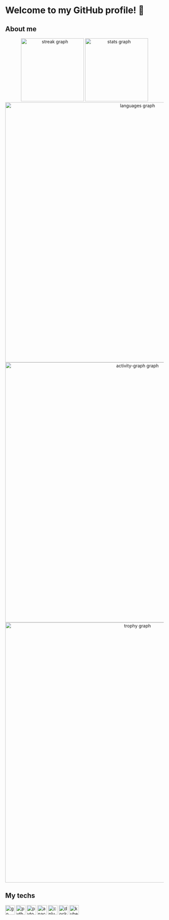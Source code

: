 # Welcome to my GitHub profile! 🎉

## About me

<div align="center">
  <img src="https://streak-stats.demolab.com?user=liuzhaoze&locale=en&mode=weekly&theme=blueberry&hide_border=false&border_radius=5" height="200" alt="streak graph"  />
  <img src="https://github-readme-stats.vercel.app/api?username=liuzhaoze&hide_title=false&hide_rank=true&show_icons=true&include_all_commits=true&count_private=true&disable_animations=false&theme=blueberry&locale=en&hide_border=false" height="200" alt="stats graph"  />
  <img src="https://github-readme-stats.vercel.app/api/top-langs?username=liuzhaoze&locale=en&hide_title=false&layout=compact&card_width=800&langs_count=6&theme=blueberry&hide_border=false" width="825" alt="languages graph"  />
  <img src="https://github-readme-activity-graph.vercel.app/graph?username=liuzhaoze&theme=noctis-minimus&bg_color=242938&color=7497e2&line=26ae85&point=82aaff&radius=10&area=true&hide_title=false&hide_border=false&custom_title=Contribution%20Graph" width="825" alt="activity-graph graph"  />
  <img src="https://github-profile-trophy.vercel.app?username=liuzhaoze&theme=tokyonight&column=9&no-bg=false&margin-w=5&margin-h=5&no-frame=false" width="825" alt="trophy graph"  />
</div>

## My techs

<div align="left">
  <img src="https://img.shields.io/badge/Go-00ADD8?logo=go&logoColor=white&style=for-the-badge" height="30" alt="go logo"  />
  <img src="https://img.shields.io/badge/Python-3776AB?logo=python&logoColor=white&style=for-the-badge" height="30" alt="python logo"  />
  <img src="https://img.shields.io/badge/PyTorch-EE4C2C?logo=pytorch&logoColor=white&style=for-the-badge" height="30" alt="pytorch logo"  />
  <img src="https://img.shields.io/badge/Anaconda-44A833?logo=anaconda&logoColor=white&style=for-the-badge" height="30" alt="anaconda logo"  />
  <img src="https://img.shields.io/badge/C++-00599C?logo=cplusplus&logoColor=white&style=for-the-badge" height="30" alt="cplusplus logo"  />
  <img src="https://img.shields.io/badge/Docker-2496ED?logo=docker&logoColor=white&style=for-the-badge" height="30" alt="docker logo"  />
  <img src="https://img.shields.io/badge/Kubernetes-326CE5?logo=kubernetes&logoColor=white&style=for-the-badge" height="30" alt="kubernetes logo"  />
</div>
